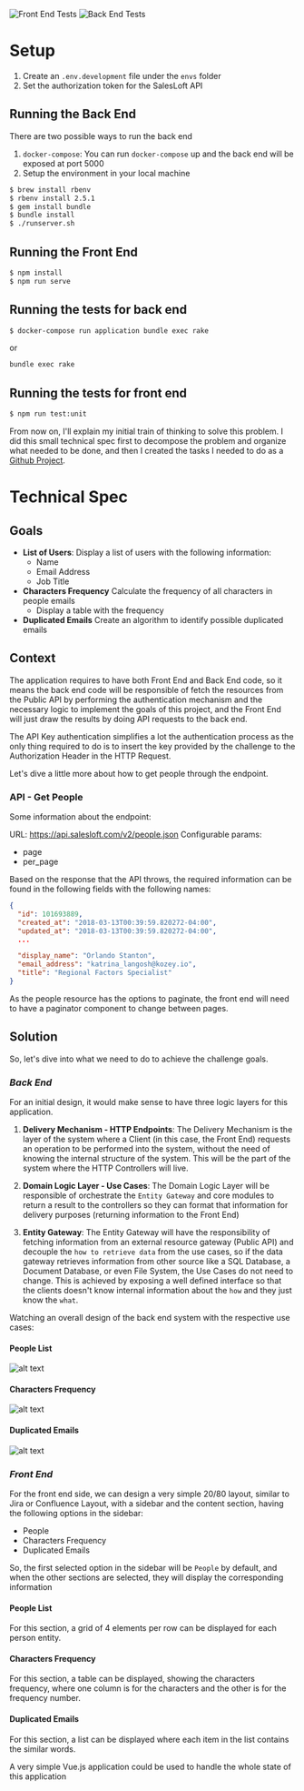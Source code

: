 ![Front End Tests](https://github.com/beeetooo/salesloft-challenge/workflows/Front%20End%20Tests/badge.svg?branch=master)
![Back End Tests](https://github.com/beeetooo/salesloft-challenge/workflows/Ruby/badge.svg?branch=master)

# Setup
1. Create an `.env.development` file under the `envs` folder
1. Set the authorization token for the SalesLoft API

## Running the Back End
There are two possible ways to run the back end
1. `docker-compose`: You can run `docker-compose` up and the back end will be exposed at port 5000
2. Setup the environment in your local machine
```sh
$ brew install rbenv
$ rbenv install 2.5.1
$ gem install bundle
$ bundle install
$ ./runserver.sh
```

## Running the Front End
```sh
$ npm install
$ npm run serve
```

## Running the tests for back end
```sh
$ docker-compose run application bundle exec rake
```

or

```sh
bundle exec rake
```

## Running the tests for front end
```sh
$ npm run test:unit
```

From now on, I'll explain my initial train of thinking to solve this problem.  I did this small technical spec first to decompose the problem and organize what needed to be done, and then I created the tasks I needed to do as a [Github Project](https://github.com/beeetooo/salesloft-challenge/projects/1).

# Technical Spec

## Goals
- **List of Users**: Display a list of users with the following information:
  - Name
  - Email Address
  - Job Title
- **Characters Frequency** Calculate the frequency of all characters in people emails
  - Display a table with the frequency
- **Duplicated Emails** Create an algorithm to identify possible duplicated emails

## Context
The application requires to have both Front End and Back End code, so it means the back end code will be responsible of fetch the resources from the Public API by performing the authentication mechanism and the necessary logic to implement the goals of this project, and the Front End will just draw the results by doing API requests to the back end.

The API Key authentication simplifies a lot the authentication process as the only thing required to do is to insert the key provided by the challenge to the Authorization Header in the HTTP Request.

Let's dive a little more about how to get people through the endpoint.

### API - Get People
Some information about the endpoint:

URL: https://api.salesloft.com/v2/people.json
Configurable params:
  - page
  - per_page

Based on the response that the API throws, the required information can be found in the following fields with the following names:

```json
{
  "id": 101693889,
  "created_at": "2018-03-13T00:39:59.820272-04:00",
  "updated_at": "2018-03-13T00:39:59.820272-04:00",
  ...

  "display_name": "Orlando Stanton",
  "email_address": "katrina_langosh@kozey.io",
  "title": "Regional Factors Specialist"
}
```

As the people resource has the options to paginate, the front end will need to have a paginator component to change between pages.

## Solution
So, let's dive into what we need to do to achieve the challenge goals.

### _Back End_
For an initial design, it would make sense to have three logic layers for this application.

1. **Delivery Mechanism - HTTP Endpoints**:
The Delivery Mechanism is the layer of the system where a Client (in this case, the Front End) requests an operation to be performed into the system, without the need of knowing the internal structure of the system.
This will be the part of the system where the HTTP Controllers will live.

2. **Domain Logic Layer - Use Cases**:
The Domain Logic Layer will be responsible of orchestrate the `Entity Gateway` and core modules to return a result to the controllers so they can format that information for delivery purposes (returning information to the Front End)

3. **Entity Gateway**:
The Entity Gateway will have the responsibility of fetching information from an external resource gateway (Public API) and decouple the `how to retrieve data` from the use cases, so if the data gateway retrieves information from other source like a SQL Database, a Document Database, or even File System, the Use Cases do not need to change. This is achieved by exposing a well defined interface so that the clients doesn't know internal information about the `how` and they just know the `what`.

Watching an overall design of the back end system with the respective use cases:

#### People List
![alt text](.images/list.png)

#### Characters Frequency
![alt text](.images/frequency.png)

#### Duplicated Emails
![alt text](.images/duplicated.png)


### _Front End_
For the front end side, we can design a very simple 20/80 layout, similar to Jira or Confluence Layout, with a sidebar and the content section, having the following options in the sidebar:
- People
- Characters Frequency
- Duplicated Emails

So, the first selected option in the sidebar will be `People` by default, and when the other sections are selected, they will display the corresponding information

#### People List
For this section, a grid of 4 elements per row can be displayed for each person entity.

#### Characters Frequency
For this section, a table can be displayed, showing the characters frequency, where one column is for the characters and the other is for the frequency number.

#### Duplicated Emails
For this section, a list can be displayed where each item in the list contains the similar words.

A very simple Vue.js application could be used to handle the whole state of this application

